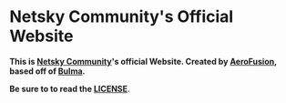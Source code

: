 # Netsky Community's Official Website

**This is [Netsky Community](https://netskycommunity.me)'s official Website. Created by [AeroFusion](https://aerofusion.net), based off of [Bulma](https://bulma.io).**

**Be sure to to read the [LICENSE](https://github.com/NetskyCommunity/WebsiteV2/blob/master/LICENSE.md)**.


